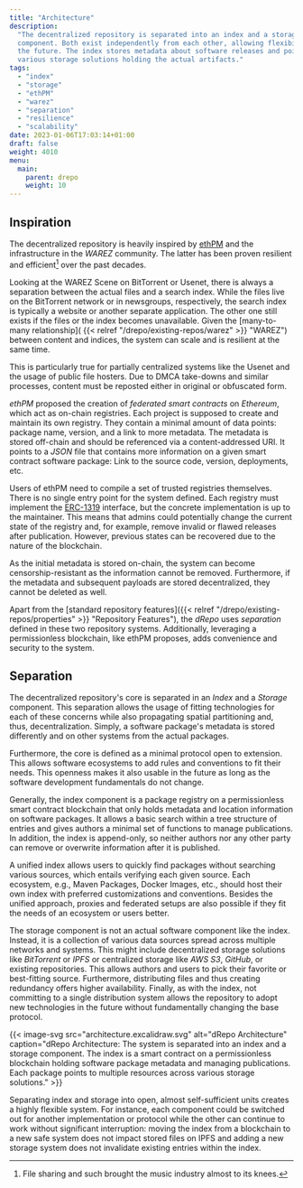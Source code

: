 ```yaml
---
title: "Architecture"
description:
  "The decentralized repository is separated into an index and a storage
  component. Both exist independently from each other, allowing flexibility in
  the future. The index stores metadata about software releases and points to
  various storage solutions holding the actual artifacts."
tags:
  - "index"
  - "storage"
  - "ethPM"
  - "warez"
  - "separation"
  - "resilience"
  - "scalability"
date: 2023-01-06T17:03:14+01:00
draft: false
weight: 4010
menu:
  main:
    parent: drepo
    weight: 10
---
```


## Inspiration

The decentralized repository is heavily inspired by
[ethPM](https://www.ethpm.com/ "ethPM") and the infrastructure in the _WAREZ_
community. The latter has been proven resilient and efficient[^music] over the
past decades.

[^music]: File sharing and such brought the music industry almost to its knees.

Looking at the WAREZ Scene on BitTorrent or Usenet, there is always a separation
between the actual files and a search index. While the files live on the
BitTorrent network or in newsgroups, respectively, the search index is typically
a website or another separate application. The other one still exists if the
files or the index becomes unavailable. Given the [many-to-many relationship](
{{< relref
"/drepo/existing-repos/warez" >}} "WAREZ") between content and indices, the system
can scale and is resilient at the same time.

This is particularly true for partially centralized systems like the Usenet and
the usage of public file hosters. Due to DMCA take-downs and similar processes,
content must be reposted either in original or obfuscated form.

_ethPM_ proposed the creation of _federated smart contracts_ on _Ethereum_,
which act as on-chain registries. Each project is supposed to create and
maintain its own registry. They contain a minimal amount of data points: package
name, version, and a link to more metadata. The metadata is stored off-chain and
should be referenced via a content-addressed URI. It points to a _JSON_ file
that contains more information on a given smart contract software package: Link
to the source code, version, deployments, etc.

Users of ethPM need to compile a set of trusted registries themselves. There is
no single entry point for the system defined. Each registry must implement the
[ERC-1319](https://eips.ethereum.org/EIPS/eip-1319 "ERC-1319") interface, but
the concrete implementation is up to the maintainer. This means that admins
could potentially change the current state of the registry and, for example,
remove invalid or flawed releases after publication. However, previous states
can be recovered due to the nature of the blockchain.

As the initial metadata is stored on-chain, the system can become
censorship-resistant as the information cannot be removed. Furthermore, if the
metadata and subsequent payloads are stored decentralized, they cannot be
deleted as well.

Apart from the [standard repository features]({{< relref
"/drepo/existing-repos/properties" >}} "Repository Features"), the _dRepo_ uses _separation_
defined in these two repository systems. Additionally, leveraging a permissionless
blockchain, like ethPM proposes, adds convenience and security to the system.

## Separation

The decentralized repository's core is separated in an _Index_ and a _Storage_
component. This separation allows the usage of fitting technologies for each of
these concerns while also propagating spatial partitioning and, thus,
decentralization. Simply, a software package's metadata is stored differently
and on other systems from the actual packages.

Furthermore, the core is defined as a minimal protocol open to extension. This
allows software ecosystems to add rules and conventions to fit their needs. This
openness makes it also usable in the future as long as the software development
fundamentals do not change.

Generally, the index component is a package registry on a permissionless smart
contract blockchain that only holds metadata and location information on
software packages. It allows a basic search within a tree structure of entries
and gives authors a minimal set of functions to manage publications. In
addition, the index is append-only, so neither authors nor any other party can
remove or overwrite information after it is published.

A unified index allows users to quickly find packages without searching various
sources, which entails verifying each given source. Each ecosystem, e.g., Maven
Packages, Docker Images, etc., should host their own index with preferred
customizations and conventions. Besides the unified approach, proxies and
federated setups are also possible if they fit the needs of an ecosystem or
users better.

The storage component is not an actual software component like the index.
Instead, it is a collection of various data sources spread across multiple
networks and systems. This might include decentralized storage solutions like
_BitTorrent_ or _IPFS_ or centralized storage like _AWS S3_, _GitHub_, or
existing repositories. This allows authors and users to pick their favorite or
best-fitting source. Furthermore, distributing files and thus creating
redundancy offers higher availability. Finally, as with the index, not
committing to a single distribution system allows the repository to adopt new
technologies in the future without fundamentally changing the base protocol.

{{< image-svg
  src="architecture.excalidraw.svg"
  alt="dRepo Architecture"
  caption="dRepo Architecture: The system is separated into an index and a storage component. The index is a smart contract on a permissionless blockchain holding software package metadata and managing publications. Each package points to multiple resources across various storage solutions." >}}

Separating index and storage into open, almost self-sufficient units creates a
highly flexible system. For instance, each component could be switched out for
another implementation or protocol while the other can continue to work without
significant interruption: moving the index from a blockchain to a new safe
system does not impact stored files on IPFS and adding a new storage system does
not invalidate existing entries within the index.